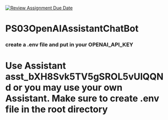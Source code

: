 [![Review Assignment Due Date](https://classroom.github.com/assets/deadline-readme-button-22041afd0340ce965d47ae6ef1cefeee28c7c493a6346c4f15d667ab976d596c.svg)](https://classroom.github.com/a/ZjtTJ8eb)
# PS03OpenAIAssistantChatBot
### create a .env file and put in your OPENAI_API_KEY

# Use Assistant asst_bXH8Svk5TV5gSROL5vUlQQNd or you may use your own Assistant. Make sure to create .env file in the root directory
